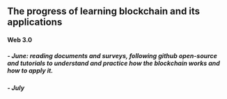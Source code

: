 ## The progress of learning blockchain and its applications
#### Web 3.0 
##### - June: reading documents and surveys, following github open-source and tutorials to understand and practice how the blockchain works and how to apply it.
##### - July

